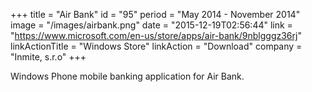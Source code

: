 +++
title = "Air Bank"
id = "95"
period = "May 2014 - November 2014"
image = "/images/airbank.png"
date = "2015-12-19T02:56:44"
link = "https://www.microsoft.com/en-us/store/apps/air-bank/9nblgggz36rj"
linkActionTitle = "Windows Store"
linkAction = "Download"
company = "Inmite, s.r.o"
+++

Windows Phone mobile banking application for Air Bank.
